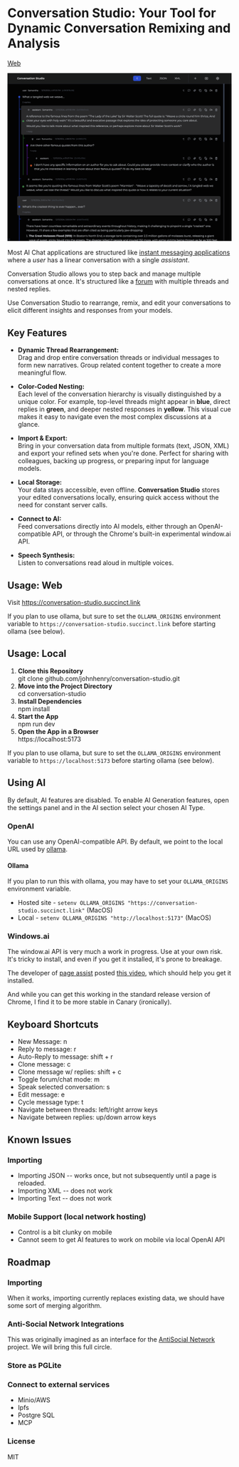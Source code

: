 # Conversation Studio: Your Tool for Dynamic Conversation Remixing and Analysis

[Web](https://conversation-studio.succinct.link)

![Conversation Studio](./docs/preview.png)

Most AI Chat applications are structured like
[instant messaging applications](https://en.wikipedia.org/wiki/Instant_messaging) where a *user* has a linear conversation with a single *assistant*.

Conversation Studio allows you to step back and manage multiple conversations at once. It's structured like a [forum](https://en.wikipedia.org/wiki/Internet_forum) with multiple threads and nested replies.

Use Conversation Studio to rearrange, remix, and edit your conversations to elicit different insights and responses from your models.

## Key Features

- **Dynamic Thread Rearrangement:**  
  Drag and drop entire conversation threads or individual messages to form new narratives. Group related content together to create a more meaningful flow.

- **Color-Coded Nesting:**  
  Each level of the conversation hierarchy is visually distinguished by a unique color. For example, top-level threads might appear in **blue**, direct replies in **green**, and deeper nested responses in **yellow**. This visual cue makes it easy to navigate even the most complex discussions at a glance.

- **Import & Export:**  
  Bring in your conversation data from multiple formats (text, JSON, XML) and export your refined sets when you're done. Perfect for sharing with colleagues, backing up progress, or preparing input for language models.

- **Local Storage:**  
  Your data stays accessible, even offline. **Conversation Studio** stores your edited conversations locally, ensuring quick access without the need for constant server calls.

- **Connect to AI:**  
  Feed conversations directly into AI models, either through an OpenAI-compatible API, or through the Chrome's built-in experimental window.ai API.

- **Speech Synthesis:**  
  Listen to conversations read aloud in multiple voices.

## Usage: Web

Visit https://conversation-studio.succinct.link

If you plan to use ollama, but sure to set the `OLLAMA_ORIGINS` environment variable to `https://conversation-studio.succinct.link` before starting ollama (see below).

## Usage: Local

1. **Clone this Repository**  
  git clone github.com/johnhenry/conversation-studio.git
1. **Move into the Project Directory**  
  cd conversation-studio
1. **Install Dependencies**  
  npm install
1. **Start the App**  
  npm run dev
1. **Open the App in a Browser**  
  https://localhost:5173

If you plan to use ollama, but sure to set the `OLLAMA_ORIGINS` environment variable to `https://localhost:5173` before starting ollama (see below).


## Using AI

By default, AI features are disabled.
To enable AI Generation features,
open the settings panel and in the AI section
select your chosen AI Type.

### OpenAI

You can use any OpenAI-compatible API.
By default, we point to the local URL used by [ollama](https://ollama.com).

#### Ollama
If you plan to run this with ollama, you may have to set your `OLLAMA_ORIGINS` environment variable.

  - Hosted site - `setenv OLLAMA_ORIGINS "https://conversation-studio.succinct.link"` (MacOS)
  - Local - `setenv OLLAMA_ORIGINS "http://localhost:5173"` (MacOS)

### Windows.ai

The window.ai API is very much a work in progress. Use at your own risk.
It's tricky to install, and even if you get it installed, it's prone to breakage.

The developer of [page assist](https://github.com/n4ze3m/page-assist) posted [this video](https://www.youtube.com/watch?v=NxKXcMgiz5k&ab_channel=HappyComputingwithDennis), which should help you get it installed.

And while you can get this working in the standard release version of Chrome, I find it to be more stable in Canary (ironically).

## Keyboard Shortcuts

- New Message: n
- Reply to message: r
- Auto-Reply to message: shift + r
- Clone message: c
- Clone message w/ replies: shift + c
- Toggle forum/chat mode: m
- Speak selected conversation: s
- Edit message: e
- Cycle message type: t
- Navigate between threads: left/right arrow keys
- Navigate between replies: up/down arrow keys

## Known Issues

### Importing

- Importing JSON -- works once, but not subsequently until a page is reloaded.
- Importing XML -- does not work
- Importing Text -- does not work

### Mobile Support (local network hosting)

- Control is a bit clunky on mobile
- Cannot seem to get AI features to work on mobile via local OpenAI API

## Roadmap

### Importing

When it works, importing currently replaces existing data, we should have some sort of merging algorithm.

### Anti-Social Network Integrations

This was originally imagined as an interface for the [AntiSocial Network](https://github.com/johnhenry/antisocial-network) project. We will bring this full circle.

### Store as PGLite

### Connect to external services
 - Minio/AWS
 - Ipfs
 - Postgre SQL
 - MCP

### License

MIT